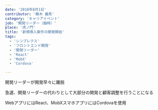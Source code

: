 ```yaml
---
date: '2018年8月1日'
contributor: '鵜木 義秀'
category: 'キャリアイベント'
job: '開発リーダー（臨時）'
place: '虎ノ門'
title: '新規導入案件の開発開始'
tags:
  - 'シンプレクス'
  - 'フロントエンド開発'
  - '開発リーダー'
  - 'React'
  - 'MobX'
  - 'Cordova'

---
```


<p>
    <span>開発リーダーが開発早々に離脱</span>
</p>
<p>
    <span>急遽、開発リーダーの代わりとして大部分の開発と顧客調整を行うことになる</span>
</p>
<p>
    <span>WebアプリにはReact、MobXスマホアプリにはCordovaを使用</span>
</p>